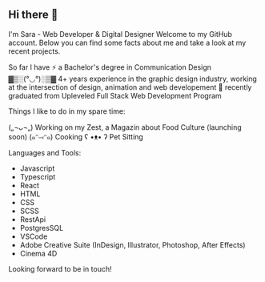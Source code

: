 ## Hi there 👋


I'm Sara - Web Developer & Digital Designer
Welcome to my GitHub account. Below you can find some facts about me and take a look at my recent projects.

So far I have
  ⚡ a Bachelor's degree in Communication Design
  ▓▒░(°◡°)░▒▓ 4+ years experience in the graphic design industry, working at the intersection of design, animation and web developement 
  🌱 recently graduated from Upleveled Full Stack Web Development Program

Things I like to do in my spare time:

  („¬ᴗ¬„) Working on my Zest, a Magazin about Food Culture (launching soon)
  (๑ᵔ⤙ᵔ๑) Cooking
  ʕ •ᴥ• ʔ Pet Sitting 

Languages and Tools:

- Javascript
- Typescript
- React
- HTML
- CSS
- SCSS
- RestApi
- PostgresSQL
- VSCode
- Adobe Creative Suite (InDesign, Illustrator, Photoshop, After Effects)
- Cinema 4D

Looking forward to be in touch! 


